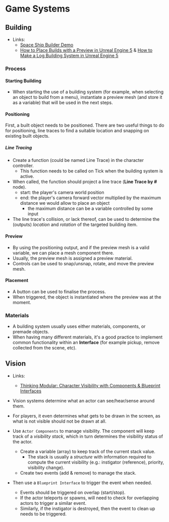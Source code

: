 # Game Systems

## Building

- Links:
  - [Space Ship Builder Demo](https://www.youtube.com/watch?v=fMa5HHg09RE)
  - [How to Place Builds with a Preview in Unreal Engine 5](https://www.youtube.com/watch?v=b88Dj_k9b84) & [How to Make a Log Building System in Unreal Engine 5](https://www.youtube.com/watch?v=4XqSDc-pEEI)

### Process

#### Starting Building

- When starting the use of a building system (for example, when selecting an object to build from a menu), instantiate a preview mesh (and store it as a variable) that will be used in the next steps.

#### Positioning

First, a built object needs to be positioned. There are two useful things to do for positioning, line traces to find a suitable location and snapping on existing built objects.

##### Line Tracing

- Create a function (could be named Line Trace) in the character controller.
  - This function needs to be called on Tick when the building system is active.
- When called, the function should project a line trace (**Line Trace by #** node).
  - start: the player's camera world position
  - end: the player's camera forward vector multiplied by the maximum distance we would allow to place an object
    - the maximum distance can be a variable controlled by some input
- The line trace's collision, or lack thereof, can be used to determine the (outputs) *location* and *rotation* of the targeted building item.

#### Preview

- By using the positioning output, and if the preview mesh is a valid variable, we can place a mesh component there.
- Usually, the preview mesh is assigned a preview material.
- Controls can be used to snap/unsnap, rotate, and move the preview mesh.

#### Placement

- A button can be used to finalise the process.
- When triggered, the object is instantiated where the preview was at the moment.

### Materials

- A building system usually uses either materials, components, or premade objects.
- When having many different materials, it's a good practice to implement common functionality within an **Interface** (for example pickup, remove collected from the scene, etc).

## Vision

- Links:
  - [Thinking Modular: Character Visibility with Components & Blueprint Interfaces](https://www.youtube.com/watch?v=VX98R3zNKxU)
- Vision systems determine what an actor can see/hear/sense around them.
- For players, it even determines what gets to be drawn in the screen, as what is not visible should not be drawn at all.

- Use `Actor Components` to manage visibility. The component will keep track of a *visibility stack*, which in turn determines the visibility status of the actor.
  - Create a variable (array) to keep track of the current stack value.
    - The stack is usually a *structure* with information required to compute the current visibility (e.g.: instigator (reference), priority, visibility change).
  - Create two events (add & remove) to manage the stack.
- Then use a `Blueprint Interface` to trigger the event when needed.
  - Events should be triggered on overlap (start/stop).
  - If the actor teleports or spawns, will need to check for overlapping actors to trigger a similar event.
  - Similarly, if the instigator is destroyed, then the event to clean up needs to be triggered.

